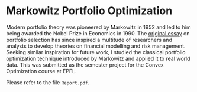 # Markowitz Portfolio Optimization
Modern portfolio theory was pioneered by Markowitz in 1952 and led to him being awarded the Nobel Prize in Economics in 1990. The [original essay](http://www.performance-measurement.org/Markowitz1952.pdf) on portfolio selection has since inspired a multitude of researchers and analysts to develop theories on financial modelling and risk management. Seeking similar inspiration for future work, I studied the classical portfolio optimization technique introduced by Markowitz and applied it to real world data. This was submitted as the semester project for the Convex Optimization course at EPFL.

Please refer to the file `Report.pdf`.
